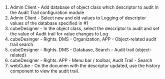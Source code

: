 1. Admin Client - Add database of object class which descriptor to audit in the Audit Trail configuration module
2. Admin Client - Select new and old values to Logging of descriptor values of the database specified in #1
3. cubeDesigner - In the object class, select the descriptor to audit and set the value of Audit trail for value changes to Log
4. cubeDesinger - Rights. DMS - Organization, APP - Object-related audit trail search
5. cubeDesigner - Rights. DMS - Database, Search - Audit trail (object-related)
6. cubeDesigner - Rights. APP - Menu bar / toolbar, Audit Trail - Search
7. webCube - On the documen with the descriptor updated, use the history component to view the audit trail.
